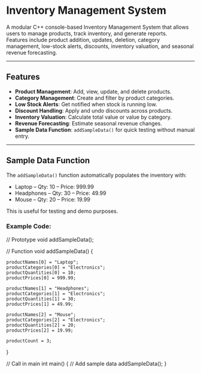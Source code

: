 # Inventory Management System

A modular C++ console-based Inventory Management System that allows users to manage products, track inventory, and generate reports.  
Features include product addition, updates, deletion, category management, low-stock alerts, discounts, inventory valuation, and seasonal revenue forecasting.

---

## Features
- **Product Management**: Add, view, update, and delete products.
- **Category Management**: Create and filter by product categories.
- **Low Stock Alerts**: Get notified when stock is running low.
- **Discount Handling**: Apply and undo discounts across products.
- **Inventory Valuation**: Calculate total value or value by category.
- **Revenue Forecasting**: Estimate seasonal revenue changes.
- **Sample Data Function**: `addSampleData()` for quick testing without manual entry.

---

## Sample Data Function
The `addSampleData()` function automatically populates the inventory with:
- Laptop – Qty: 10 – Price: 999.99
- Headphones – Qty: 30 – Price: 49.99
- Mouse – Qty: 20 – Price: 19.99

This is useful for testing and demo purposes.

### Example Code:
// Prototype
void addSampleData();

// Function
void addSampleData() {

    productNames[0] = "Laptop";
    productCategories[0] = "Electronics";
    productQuantities[0] = 10;
    productPrices[0] = 999.99;

    productNames[1] = "Headphones";
    productCategories[1] = "Electronics";
    productQuantities[1] = 30;
    productPrices[1] = 49.99;

    productNames[2] = "Mouse";
    productCategories[2] = "Electronics";
    productQuantities[2] = 20;
    productPrices[2] = 19.99;

    productCount = 3;
}

// Call in main
int main() {
    // Add sample data
    addSampleData();
}
